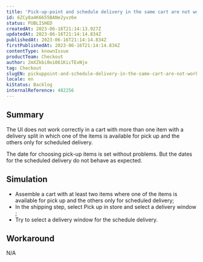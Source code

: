 ```yaml
---
title: 'Pick-up-point and schedule delivery in the same cart are not working correctly'
id: 6ZCy8a4K6655BANe2yvz6e
status: PUBLISHED
createdAt: 2023-06-16T21:14:13.927Z
updatedAt: 2023-06-16T21:14:14.834Z
publishedAt: 2023-06-16T21:14:14.834Z
firstPublishedAt: 2023-06-16T21:14:14.834Z
contentType: knownIssue
productTeam: Checkout
author: 2mXZkbi0oi061KicTExNjo
tag: Checkout
slugEN: pickuppoint-and-schedule-delivery-in-the-same-cart-are-not-working-correctly
locale: en
kiStatus: Backlog
internalReference: 482256
---
```


## Summary


The UI does not work correctly in a cart with more than one item with a delivery split in which one of the items is available for pick up and the others only for scheduled delivery.

The date for choosing pick-up items is set without problems. But the dates for the scheduled delivery do not behave as expected.


##

## Simulation



- Assemble a cart with at least two items where one of the items is available for pick up and the others only for scheduled delivery;
- In the shipping step, select Pick up in store and select a delivery window ;
- Try to select a delivery window for the schedule delivery.


##

## Workaround


N/A




